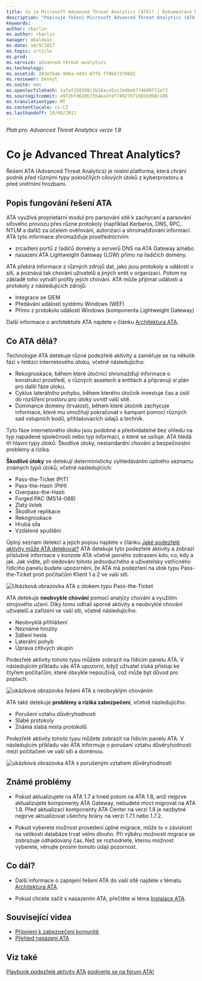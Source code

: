 ```yaml
---
title: Co je Microsoft Advanced Threat Analytics (ATA)? | Dokumentace Microsoftu
description: "Popisuje řešení Microsoft Advanced Threat Analytics (ATA) a jaké druhy podezřelých aktivit může zjistit."
keywords: 
author: rkarlin
ms.author: rkarlin
manager: mbaldwin
ms.date: 10/9/2017
ms.topic: article
ms.prod: 
ms.service: advanced-threat-analytics
ms.technology: 
ms.assetid: 283e7b4e-996a-4491-b7f6-ff06e73790d2
ms.reviewer: bennyl
ms.suite: ems
ms.openlocfilehash: 1afaf258198c1b18aca5cc2e4be6774600f72a73
ms.sourcegitcommit: e9f2bfd610b7354ea3fef749275f16819d60c186
ms.translationtype: MT
ms.contentlocale: cs-CZ
ms.lasthandoff: 10/09/2017
---
```

*Platí pro: Advanced Threat Analytics verze 1.8*


# <a name="what-is-advanced-threat-analytics"></a>Co je Advanced Threat Analytics?
Řešení ATA (Advanced Threat Analytics) je místní platforma, která chrání podnik před různými typy pokročilých cílových útoků z kyberprostoru a před vnitřními hrozbami.

## <a name="how-ata-works"></a>Popis fungování řešení ATA

ATA využívá proprietární modul pro parsování sítě k zachycení a parsování síťového provozu přes různé protokoly (například Kerberos, DNS, RPC, NTLM a další) za účelem ověřování, autorizaci a shromažďování informací. ATA tyto informace shromažďuje prostřednictvím:

-   zrcadlení portů z řadičů domény a serverů DNS na ATA Gateway a/nebo
-   nasazení ATA Lightweight Gateway (LGW) přímo na řadičích domény.

ATA přebírá informace z různých zdrojů dat, jako jsou protokoly a události v síti, a poznává tak chování uživatelů a jiných entit v organizaci. Potom na základě toho vytváří profily jejich chování.
ATA může přijímat události a protokoly z následujících zdrojů:

-   Integrace se SIEM
-   Předávání událostí systému Windows (WEF)
-   Přímo z protokolu událostí Windows (komponenta Lightweight Gateway)


Další informace o architektuře ATA najdete v článku [Architektura ATA](ata-architecture.md).

## <a name="what-does-ata-do"></a>Co ATA dělá?

Technologie ATA detekuje různé podezřelé aktivity a zaměřuje se na několik fází v řetězci internetového útoku, včetně následujícího:

-   Rekognoskace, během které útočníci shromažďují informace o konstrukci prostředí, o různých assetech a entitách a připravují si plán pro další fáze útoku.
-   Cyklus laterálního pohybu, během kterého útočník investuje čas a úsilí do rozšíření prostoru pro útoky uvnitř vaší sítě.
-   Dominance domény (trvalost), během které útočník zachycuje informace, které mu umožňují pokračovat v kampani pomocí různých sad vstupních bodů, přihlašovacích údajů a technik. 

Tyto fáze internetového útoku jsou podobné a předvídatelné bez ohledu na typ napadené společnosti nebo typ informací, o které se usiluje.
ATA hledá tří hlavní typy útoků: Škodlivé útoky, nestandardní chování a bezpečnostní problémy a rizika.

**Škodlivé útoky** se detekují deterministicky vyhledáváním úplného seznamu známých typů útoků, včetně následujících:

-   Pass-the-Ticket (PtT)
-   Pass-the-Hash (PtH)
-   Overpass-the-Hash
-   Forged PAC (MS14-068)
-   Zlatý lístek
-   Škodlivé replikace
-   Rekognoskace
-   Hrubá síla
-   Vzdálené spuštění

Úplný seznam detekcí a jejich popisu najdete v článku [Jaké podezřelé aktivity může ATA detekovat?](ata-threats.md)
ATA detekuje tyto podezřelé aktivity a zobrazí příslušné informace v konzole ATA včetně jasného zobrazení kdo, co, kdy a jak. Jak vidíte, při sledování tohoto jednoduchého a uživatelsky vstřícného řídicího panelu budete upozorněni, že ATA má podezření na útok typu Pass-the-Ticket proti počítačům Klient 1 a 2 ve vaší síti.

 ![Ukázková obrazovka ATA s útokem typu Pass-the-Ticket](media/pass_the_ticket_sa.png)

ATA detekuje **neobvyklé chování** pomocí analýzy chování a využitím strojového učení. Díky tomu odhalí sporné aktivity a neobvyklé chování uživatelů a zařízení ve vaší síti, včetně následujícího:

-   Neobvyklá přihlášení
-   Neznámé hrozby
-   Sdílení hesla
-   Laterální pohyb
-   Úprava citlivých skupin


Podezřelé aktivity tohoto typu můžete zobrazit na řídicím panelu ATA. V následujícím příkladu vás ATA upozorní, když uživatel získá přístup ke čtyřem počítačům, které obvykle nepoužívá, což může být důvod pro poplach.

 ![ukázková obrazovka řešení ATA s neobvyklým chováním](media/abnormal-behavior-sa.png) 

ATA také detekuje **problémy a rizika zabezpečení**, včetně následujícího:

-   Porušení vztahu důvěryhodnosti
-   Slabé protokoly
-   Známá slabá místa protokolů

Podezřelé aktivity tohoto typu můžete zobrazit na řídicím panelu ATA. V následujícím příkladu vás ATA informuje o porušení vztahu důvěryhodnosti mezi počítačem ve vaší síti a doménou.

  ![ukázková obrazovka ATA s porušeným vztahem důvěryhodnosti](media/broken-trust-sa.png)


## <a name="known-issues"></a>Známé problémy

- Pokud aktualizujete na ATA 1.7 a hned potom na ATA 1.8, aniž nejprve aktualizujete komponenty ATA Gateway, nebudete moct migrovat na ATA 1.8. Před aktualizací komponenty ATA Center na verzi 1.8 je nezbytné nejprve aktualizovat všechny brány na verzi 1.7.1 nebo 1.7.2.

- Pokud vyberete možnost provedení úplné migrace, může to v závislosti na velikosti databáze trvat velmi dlouho. Při výběru možností migrace se zobrazuje odhadovaný čas. Než se rozhodnete, kterou možnost vyberete, věnujte prosím tomuto údaji pozornost. 


## <a name="whats-next"></a>Co dál?

-   Další informace o zapojení řešení ATA do vaší sítě najdete v tématu [Architektura ATA](ata-architecture.md).

-   Pokud chcete začít s nasazením ATA, přečtěte si téma [Instalace ATA](install-ata-step1.md).

## <a name="related-videos"></a>Související videa
- [Připojení k zabezpečení komunitě](https://channel9.msdn.com/Shows/Microsoft-Security/Join-the-Security-Community)
- [Přehled nasazení ATA](https://channel9.msdn.com/Shows/Microsoft-Security/Overview-of-ATA-Deployment-in-10-Minutes)


## <a name="see-also"></a>Viz také
[Playbook podezřelé aktivity ATA](http://aka.ms/ataplaybook)
[podívejte se na fórum ATA!](https://social.technet.microsoft.com/Forums/security/home?forum=mata)
